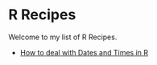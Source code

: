 # R Recipes

Welcome to my list of R Recipes.

* [How to deal with Dates and Times in R](dates_times/How-to-deal-with-Dates-and-Times-in-R.md)

